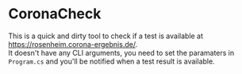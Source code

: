 # CoronaCheck

This is a quick and dirty tool to check if a test is available at https://rosenheim.corona-ergebnis.de/.  
It doesn't have any CLI arguments, you need to set the paramaters in `Program.cs` and you'll be notified when a test result is available.

